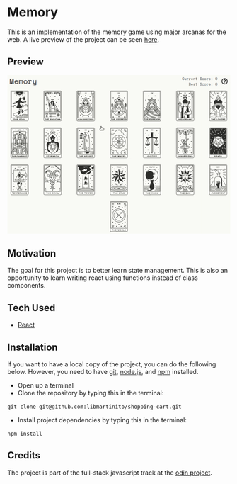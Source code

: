 # Memory
This is an implementation of the memory game using major arcanas for the web. A live preview of the project can be seen [here](libmartinito.github.io/memory).

## Preview
![Website gif](preview.gif)

## Motivation
The goal for this project is to better learn state management. This is also an opportunity to learn writing react using functions instead of class components.

## Tech Used
- [React](https://beta.reactjs.org/)

## Installation
If you want to have a local copy of the project, you can do the following below. However, you need to have [git](https://github.com/git-guides/install-git), [node.js](https://www.freecodecamp.org/news/how-to-install-node-js-on-ubuntu-and-update-npm-to-the-latest-version/), and [npm](https://docs.npmjs.com/downloading-and-installing-node-js-and-npm) installed.
- Open up a terminal
- Clone the repository by typing this in the terminal:
```
git clone git@github.com:libmartinito/shopping-cart.git
```
- Install project dependencies by typing this in the terminal:
```
npm install
```

## Credits
The project is part of the full-stack javascript track at the [odin project](https://www.theodinproject.com/paths/full-stack-javascript/courses/javascript/lessons/memory-card). 
